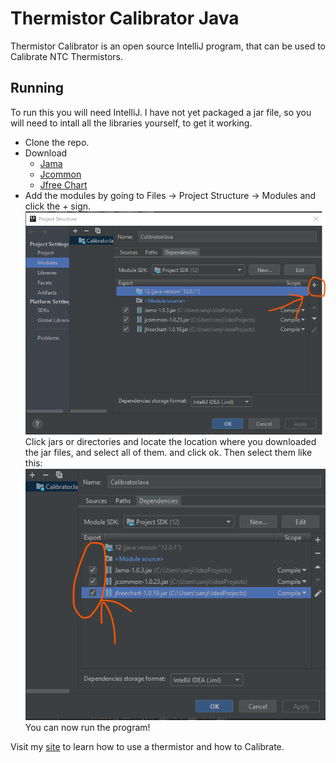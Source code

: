 # Thermistor Calibrator Java
Thermistor Calibrator is an open source IntelliJ program, that can be used to Calibrate NTC Thermistors. 
## Running
To run this you will need IntelliJ. I have not yet packaged a jar file, so you will need to intall all the libraries yourself, to get it working. 
- Clone the repo.
- Download 
	- [Jama](https://math.nist.gov/javanumerics/jama/Jama-1.0.2.har)
	- [Jcommon](https://sourceforge.net/projects/jfreechart/files/3.%20JCommon/1.0.23/)
	- [Jfree Chart](http://repo1.maven.org/maven2/org/jfree/jfreechart/1.0.19/jfreechart-1.0.19.jar)
- Add the modules by going to Files -> Project Structure -> Modules and click the + sign.
 ![Modules](modulesPlus.png)
 Click jars or directories and locate the location where you downloaded the jar files, and select all of them. and click ok. Then select them like this:
 ![Select](selectAndActivate.png)
 You can now run the program!
 
 Visit my [site](sanjit1.github.io/Calibrator/index.html) to learn how to use a thermistor and how to Calibrate.
 

